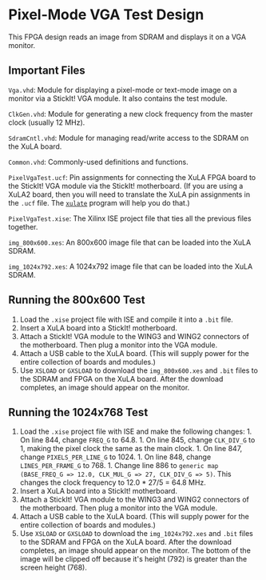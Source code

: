 Pixel-Mode VGA Test Design
======================================================

This FPGA design reads an image from SDRAM and displays it on a VGA monitor.


Important Files
-----------------------------------------------------

`Vga.vhd`: Module for displaying a pixel-mode or text-mode image on a monitor
    via a StickIt! VGA module. It also contains the test module.

`ClkGen.vhd`: Module for generating a new clock frequency from the master clock (usually 12 MHz).

`SdramCntl.vhd`: Module for managing read/write access to the SDRAM on the XuLA board.

`Common.vhd`: Commonly-used definitions and functions.
	
`PixelVgaTest.ucf`: Pin assignments for connecting the XuLA FPGA
	board to the StickIt! VGA module via the StickIt! motherboard.
   (If you are using a XuLA2 board, then you will need to translate the 
   XuLA pin assignments in the `.ucf` file.
   The [`xulate`](https://github.com/xesscorp/xulate) program will help you do that.)

`PixelVgaTest.xise`: The Xilinx ISE project file that ties all the previous files together.

`img_800x600.xes`: An 800x600 image file that can be loaded into the XuLA SDRAM.

`img_1024x792.xes`: A 1024x792 image file that can be loaded into the XuLA SDRAM.

	
Running the 800x600 Test
-----------------------------------------------------

1. Load the `.xise` project file with ISE and compile it into a `.bit` file.
1. Insert a XuLA board into a StickIt! motherboard.
1. Attach a StickIt! VGA module to the WING3 and WING2 connectors of the motherboard.
   Then plug a monitor into the VGA module.
1. Attach a USB cable to the XuLA board. (This will supply power for the
   entire collection of boards and modules.)
1. Use `XSLOAD` or `GXSLOAD` to download the `img_800x600.xes` and `.bit` files to the SDRAM and FPGA on the XuLA board.
   After the download completes, an image should appear on the monitor.

	
Running the 1024x768 Test
-----------------------------------------------------

1. Load the `.xise` project file with ISE and make the following changes:
        1. On line 844, change `FREQ_G` to 64.8.
        1. On line 845, change `CLK_DIV_G` to 1, making the pixel clock the same as the main clock.
        1. On line 847, change `PIXELS_PER_LINE_G` to 1024.
        1. On line 848, change `LINES_PER_FRAME_G` to 768.
        1. Change line 886 to `generic map (BASE_FREQ_G => 12.0, CLK_MUL_G => 27, CLK_DIV_G => 5)`.
           This changes the clock frequency to 12.0 * 27/5 = 64.8 MHz.
1. Insert a XuLA board into a StickIt! motherboard.
1. Attach a StickIt! VGA module to the WING3 and WING2 connectors of the motherboard.
   Then plug a monitor into the VGA module.
1. Attach a USB cable to the XuLA board. (This will supply power for the
   entire collection of boards and modules.)
1. Use `XSLOAD` or `GXSLOAD` to download the `img_1024x792.xes` and `.bit` files to the SDRAM and FPGA on the XuLA board.
   After the download completes, an image should appear on the monitor. The bottom of the image will be clipped off
   because it's height (792) is greater than the screen height (768).

